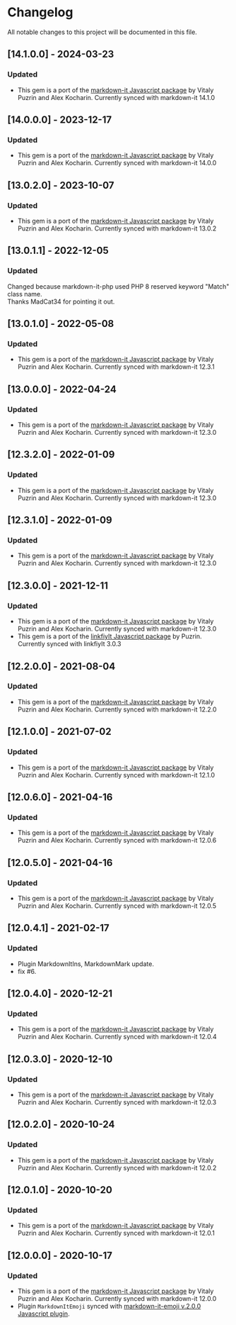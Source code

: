 # Changelog

All notable changes to this project will be documented in this file.

## [14.1.0.0] - 2024-03-23
### Updated
- This gem is a port of the [markdown-it Javascript package](https://github.com/markdown-it/markdown-it/tree/14.1.0) by Vitaly Puzrin and Alex Kocharin. Currently synced with markdown-it 14.1.0

## [14.0.0.0] - 2023-12-17
### Updated
- This gem is a port of the [markdown-it Javascript package](https://github.com/markdown-it/markdown-it/tree/14.0.0) by Vitaly Puzrin and Alex Kocharin. Currently synced with markdown-it 14.0.0

## [13.0.2.0] - 2023-10-07
### Updated
- This gem is a port of the [markdown-it Javascript package](https://github.com/markdown-it/markdown-it/tree/13.0.2) by Vitaly Puzrin and Alex Kocharin. Currently synced with markdown-it 13.0.2

## [13.0.1.1] - 2022-12-05
### Updated
Changed because markdown-it-php used PHP 8 reserved keyword "Match" class name.   
Thanks MadCat34 for pointing it out.

## [13.0.1.0] - 2022-05-08
### Updated
- This gem is a port of the [markdown-it Javascript package](https://github.com/markdown-it/markdown-it/tree/13.0.0) by Vitaly Puzrin and Alex Kocharin. Currently synced with markdown-it 12.3.1

## [13.0.0.0] - 2022-04-24
### Updated
- This gem is a port of the [markdown-it Javascript package](https://github.com/markdown-it/markdown-it/tree/13.0.0) by Vitaly Puzrin and Alex Kocharin. Currently synced with markdown-it 12.3.0

## [12.3.2.0] - 2022-01-09
### Updated
- This gem is a port of the [markdown-it Javascript package](https://github.com/markdown-it/markdown-it/tree/12.3.2) by Vitaly Puzrin and Alex Kocharin. Currently synced with markdown-it 12.3.0

## [12.3.1.0] - 2022-01-09
### Updated
- This gem is a port of the [markdown-it Javascript package](https://github.com/markdown-it/markdown-it/tree/12.3.1) by Vitaly Puzrin and Alex Kocharin. Currently synced with markdown-it 12.3.0

## [12.3.0.0] - 2021-12-11
### Updated
- This gem is a port of the [markdown-it Javascript package](https://github.com/markdown-it/markdown-it/tree/12.3.0) by Vitaly Puzrin and Alex Kocharin. Currently synced with markdown-it 12.3.0
- This gem is a port of the [linkfiyIt Javascript package](https://github.com/markdown-it/linkify-it/tree/3.0.3) by Puzrin. Currently synced with linkfiyIt 3.0.3

## [12.2.0.0] - 2021-08-04
### Updated
- This gem is a port of the [markdown-it Javascript package](https://github.com/markdown-it/markdown-it/tree/12.2.0) by Vitaly Puzrin and Alex Kocharin. Currently synced with markdown-it 12.2.0

## [12.1.0.0] - 2021-07-02
### Updated
- This gem is a port of the [markdown-it Javascript package](https://github.com/markdown-it/markdown-it/tree/12.1.0) by Vitaly Puzrin and Alex Kocharin. Currently synced with markdown-it 12.1.0

## [12.0.6.0] - 2021-04-16
### Updated
- This gem is a port of the [markdown-it Javascript package](https://github.com/markdown-it/markdown-it/tree/12.0.6) by Vitaly Puzrin and Alex Kocharin. Currently synced with markdown-it 12.0.6

## [12.0.5.0] - 2021-04-16
### Updated
- This gem is a port of the [markdown-it Javascript package](https://github.com/markdown-it/markdown-it/tree/12.0.5) by Vitaly Puzrin and Alex Kocharin. Currently synced with markdown-it 12.0.5

## [12.0.4.1] - 2021-02-17
### Updated
- Plugin MarkdownItIns, MarkdownMark update.
- fix #6.

## [12.0.4.0] - 2020-12-21
### Updated
- This gem is a port of the [markdown-it Javascript package](https://github.com/markdown-it/markdown-it/tree/12.0.4) by Vitaly Puzrin and Alex Kocharin. Currently synced with markdown-it 12.0.4

## [12.0.3.0] - 2020-12-10
### Updated
- This gem is a port of the [markdown-it Javascript package](https://github.com/markdown-it/markdown-it/tree/12.0.3) by Vitaly Puzrin and Alex Kocharin. Currently synced with markdown-it 12.0.3

## [12.0.2.0] - 2020-10-24
### Updated
- This gem is a port of the [markdown-it Javascript package](https://github.com/markdown-it/markdown-it/tree/12.0.2) by Vitaly Puzrin and Alex Kocharin. Currently synced with markdown-it 12.0.2

## [12.0.1.0] - 2020-10-20
### Updated
- This gem is a port of the [markdown-it Javascript package](https://github.com/markdown-it/markdown-it/tree/12.0.1) by Vitaly Puzrin and Alex Kocharin. Currently synced with markdown-it 12.0.1

## [12.0.0.0] - 2020-10-17
### Updated
- This gem is a port of the [markdown-it Javascript package](https://github.com/markdown-it/markdown-it/tree/12.0.0) by Vitaly Puzrin and Alex Kocharin. Currently synced with markdown-it 12.0.0
- Plugin `MarkdownItEmoji` synced with  [markdown-it-emoji v.2.0.0 Javascript plugin](hhttps://github.com/markdown-it/markdown-it-emoji/tree/2.0.0).
